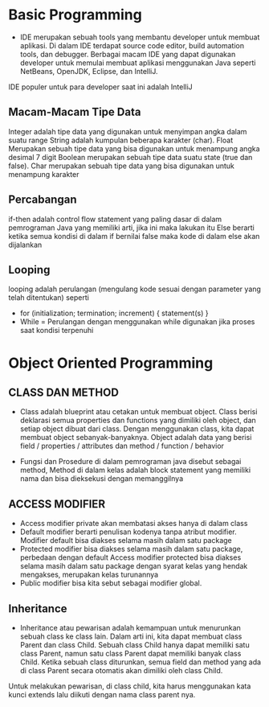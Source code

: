 # Basic Programming
- IDE merupakan sebuah tools yang membantu developer untuk membuat aplikasi. Di dalam IDE terdapat source code editor, build automation tools, dan debugger. Berbagai macam IDE yang dapat digunakan developer untuk memulai membuat aplikasi menggunakan Java seperti NetBeans, OpenJDK, Eclipse, dan IntelliJ.

IDE populer untuk para developer saat ini adalah IntelliJ

## Macam-Macam Tipe Data
Integer adalah tipe data yang digunakan untuk menyimpan angka dalam suatu range 
String adalah kumpulan beberapa karakter (char).
Float Merupakan sebuah tipe data yang bisa digunakan untuk menampung angka desimal 7 digit
Boolean merupakan sebuah tipe data suatu state (true dan false).
Char merupakan sebuah tipe data yang bisa digunakan untuk menampung karakter

## Percabangan
if-then adalah control flow statement yang paling dasar di dalam pemrograman Java yang memiliki arti, jika ini maka lakukan itu
Else berarti ketika semua kondisi di dalam if bernilai false maka kode di dalam else akan dijalankan

## Looping
looping adalah perulangan (mengulang kode sesuai dengan parameter yang telah ditentukan) seperti
- for (initialization; termination; increment) { statement(s) }
- While = Perulangan dengan menggunakan while digunakan jika proses saat kondisi terpenuhi


# Object Oriented Programming
## CLASS DAN METHOD
- Class adalah blueprint atau cetakan untuk membuat object. Class berisi deklarasi semua properties dan functions yang dimiliki oleh object, dan setiap object dibuat dari class. Dengan menggunakan class, kita dapat membuat object sebanyak-banyaknya. Object adalah data yang berisi field / properties / attributes dan method / function / behavior

- Fungsi dan Prosedure di dalam pemrograman java disebut sebagai method, Method di dalam kelas adalah block statement yang memiliki nama dan bisa dieksekusi dengan memanggilnya

## ACCESS MODIFIER
- Access modifier private akan membatasi akses hanya di dalam class
- Default modifier berarti penulisan kodenya tanpa atribut modifier. Modifier default bisa diakses selama masih dalam satu package
- Protected modifier bisa diakses selama masih dalam satu package, perbedaan dengan default Access modifier protected bisa diakses selama masih dalam satu package dengan syarat kelas yang hendak mengakses, merupakan kelas turunannya
- Public modifier bisa kita sebut sebagai modifier global.

## Inheritance
- Inheritance atau pewarisan adalah kemampuan untuk menurunkan sebuah class ke class lain. Dalam arti ini, kita dapat membuat class Parent dan class Child. Sebuah class Child hanya dapat memiliki satu class Parent, namun satu class Parent dapat memiliki banyak class Child. Ketika sebuah class diturunkan, semua field dan method yang ada di class Parent secara otomatis akan dimiliki oleh class Child.

Untuk melakukan pewarisan, di class child, kita harus menggunakan kata kunci extends lalu diikuti dengan nama class parent nya.


